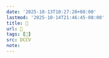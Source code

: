 ```yaml
---
date: '2025-10-13T10:27:20+08:00'
lastmod: '2025-10-14T21:46:45-08:00'
title: 􄄄
url: 􄄄
tags: [𡊄]
src: DCCV
note:
---
```

